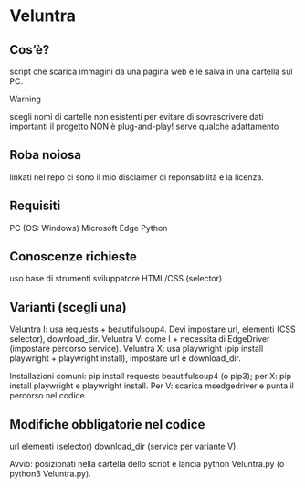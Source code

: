 # Veluntra

## Cos’è?
script che scarica immagini da una pagina web e le salva in una cartella sul PC.

> [!WARNING]  
> scegli nomi di cartelle non esistenti per evitare di sovrascrivere dati importanti
> il progetto NON è plug-and-play! serve qualche adattamento

## Roba noiosa
linkati nel repo ci sono il mio disclaimer di reponsabilità e la licenza.

## Requisiti
PC (OS: Windows)
Microsoft Edge
Python

## Conoscenze richieste
uso base di strumenti sviluppatore
HTML/CSS (selector)

## Varianti (scegli una)
Veluntra I: usa requests + beautifulsoup4. Devi impostare url, elementi (CSS selector), download_dir.
Veluntra V: come I + necessita di EdgeDriver (impostare percorso service).
Veluntra X: usa playwright (pip install playwright + playwright install), impostare url e download_dir.

Installazioni comuni: pip install requests beautifulsoup4 (o pip3); per X: pip install playwright e playwright install. Per V: scarica msedgedriver e punta il percorso nel codice.

## Modifiche obbligatorie nel codice
url
elementi (selector)
download_dir
(service per variante V).

Avvio: posizionati nella cartella dello script e lancia python Veluntra.py (o python3 Veluntra.py).
